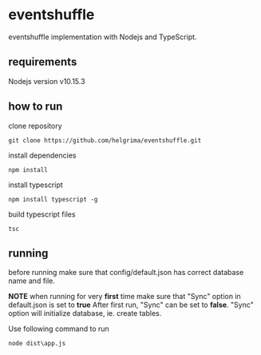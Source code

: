 # eventshuffle
eventshuffle implementation with Nodejs and TypeScript.

## requirements
Nodejs version v10.15.3 

## how to run
clone repository
```
git clone https://github.com/helgrima/eventshuffle.git
```

install dependencies
```
npm install
```

install typescript
```
npm install typescript -g
```

build typescript files
```
tsc
```

## running
before running make sure that config/default.json has correct database name and file.

**NOTE**  when running for very **first** time make sure that "Sync" option in default.json is set to **true**
After first run, "Sync" can be set to **false**. "Sync" option will initialize database, ie. create tables.

Use following command to run
```
node dist\app.js
```

